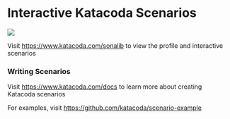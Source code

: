 # Interactive Katacoda Scenarios

[![](http://shields.katacoda.com/katacoda/sonalib/count.svg)](https://www.katacoda.com/sonalib "Get your profile on Katacoda.com")

Visit https://www.katacoda.com/sonalib to view the profile and interactive scenarios

### Writing Scenarios
Visit https://www.katacoda.com/docs to learn more about creating Katacoda scenarios

For examples, visit https://github.com/katacoda/scenario-example
